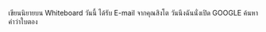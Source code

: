 ﻿เขียนนิยายบน Whiteboard 
﻿วันนี้ ได้รับ E-mail จากคุณสิงโต 
วันนึงฉันนั่งเปิด GOOGLE ค้นหาคำว่าใบตอง 

